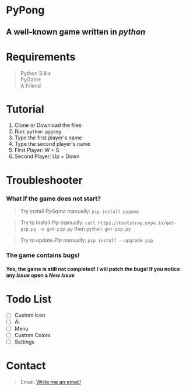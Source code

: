 # PyPong
## A well-known game written in *python*

# Requirements
> Python 3.9.x  
> PyGame  
> A Friend  

# Tutorial
1. Clone or Download the files
2. Run: `python pypong`
3. Type the first player's name
4. Type the second player's name
5. First Player: W + S
6. Second Player: Up + Down

# Troubleshooter
### What if the game does not start?
> Try install *PyGame* manually: `pip install pygame`

> Try to install *Pip* manually: `curl https://bootstrap.pypa.io/get-pip.py -o get-pip.py` then `python get-pip.py`

> Try to update *Pip* manually: `pip install --upgrade pip` 

### The game contains bugs!
#### Yes, the game is still not completed! I will patch the bugs! If you notice any *Issue* open a *New Issue* 

# Todo List
- [ ] Custom Icon
- [ ] Ai
- [ ] Menu
- [ ] Custom Colors
- [ ] Settings

# Contact
> Email: [Write me an email!](mailto:hbazsi024@gmail.com)
